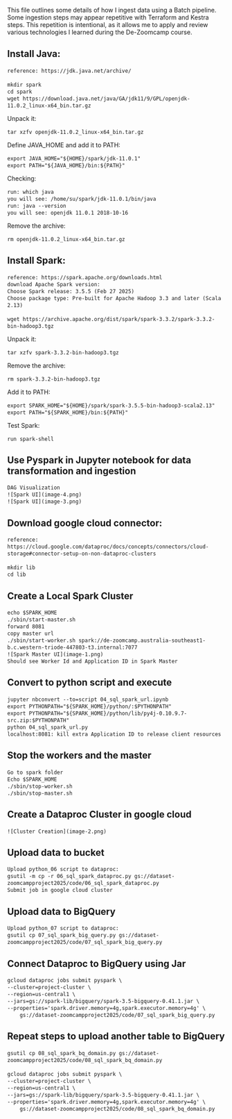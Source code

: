 This file outlines some details of how I ingest data using a Batch pipeline. Some ingestion steps may appear repetitive with Terraform and Kestra steps. This repetition is intentional, as it allows me to apply and review various technologies I learned during the De-Zoomcamp course.

## Install Java:

    reference: https://jdk.java.net/archive/

    mkdir spark
    cd spark
    wget https://download.java.net/java/GA/jdk11/9/GPL/openjdk-11.0.2_linux-x64_bin.tar.gz

Unpack it:

    tar xzfv openjdk-11.0.2_linux-x64_bin.tar.gz

Define JAVA_HOME and add it to PATH:

    export JAVA_HOME="${HOME}/spark/jdk-11.0.1"
    export PATH="${JAVA_HOME}/bin:${PATH}"

Checking:

    run: which java
    you will see: /home/su/spark/jdk-11.0.1/bin/java
    run: java --version
    you will see: openjdk 11.0.1 2018-10-16

Remove the archive:

    rm openjdk-11.0.2_linux-x64_bin.tar.gz 

## Install Spark:

    reference: https://spark.apache.org/downloads.html
    download Apache Spark version:
    Choose Spark release: 3.5.5 (Feb 27 2025)
    Choose package type: Pre-built for Apache Hadoop 3.3 and later (Scala 2.13)

    wget https://archive.apache.org/dist/spark/spark-3.3.2/spark-3.3.2-bin-hadoop3.tgz

Unpack it:

    tar xzfv spark-3.3.2-bin-hadoop3.tgz

Remove the archive:

    rm spark-3.3.2-bin-hadoop3.tgz

Add it to PATH:

    export SPARK_HOME="${HOME}/spark/spark-3.5.5-bin-hadoop3-scala2.13"
    export PATH="${SPARK_HOME}/bin:${PATH}"

Test Spark:

    run spark-shell

## Use Pyspark in Jupyter notebook for data transformation and ingestion

    DAG Visualization
    ![Spark UI](image-4.png)
    ![Spark UI](image-3.png)

## Download google cloud connector:

    reference: https://cloud.google.com/dataproc/docs/concepts/connectors/cloud-storage#connector-setup-on-non-dataproc-clusters

    mkdir lib
    cd lib

## Create a Local Spark Cluster

    echo $SPARK_HOME
    ./sbin/start-master.sh
    forward 8081
    copy master url
    ./sbin/start-worker.sh spark://de-zoomcamp.australia-southeast1-b.c.western-triode-447803-t3.internal:7077
    ![Spark Master UI](image-1.png)
    Should see Worker Id and Application ID in Spark Master

## Convert to python script and execute

    jupyter nbconvert --to=script 04_sql_spark_url.ipynb
    export PYTHONPATH="${SPARK_HOME}/python/:$PYTHONPATH"
    export PYTHONPATH="${SPARK_HOME}/python/lib/py4j-0.10.9.7-src.zip:$PYTHONPATH"
    python 04_sql_spark_url.py
    localhost:8081: kill extra Application ID to release client resources

## Stop the workers and the master

    Go to spark folder
    Echo $SPARK_HOME
    ./sbin/stop-worker.sh
    ./sbin/stop-master.sh

## Create a Dataproc Cluster in google cloud

    ![Cluster Creation](image-2.png)

## Upload data to bucket

    Upload python_06 script to dataproc:
    gsutil -m cp -r 06_sql_spark_dataproc.py gs://dataset-zoomcampproject2025/code/06_sql_spark_dataproc.py
    Submit job in google cloud cluster

## Upload data to BigQuery

    Upload python_07 script to dataproc:
    gsutil cp 07_sql_spark_big_query.py gs://dataset-zoomcampproject2025/code/07_sql_spark_big_query.py

## Connect Dataproc to BigQuery using Jar

    gcloud dataproc jobs submit pyspark \
    --cluster=project-cluster \
    --region=us-central1 \
    --jars=gs://spark-lib/bigquery/spark-3.5-bigquery-0.41.1.jar \
    --properties='spark.driver.memory=4g,spark.executor.memory=4g' \
        gs://dataset-zoomcampproject2025/code/07_sql_spark_big_query.py

## Repeat steps to upload another table to BigQuery

    gsutil cp 08_sql_spark_bq_domain.py gs://dataset- zoomcampproject2025/code/08_sql_spark_bq_domain.py

    gcloud dataproc jobs submit pyspark \
    --cluster=project-cluster \
    --region=us-central1 \
    --jars=gs://spark-lib/bigquery/spark-3.5-bigquery-0.41.1.jar \
    --properties='spark.driver.memory=4g,spark.executor.memory=4g' \
        gs://dataset-zoomcampproject2025/code/08_sql_spark_bq_domain.py


    





